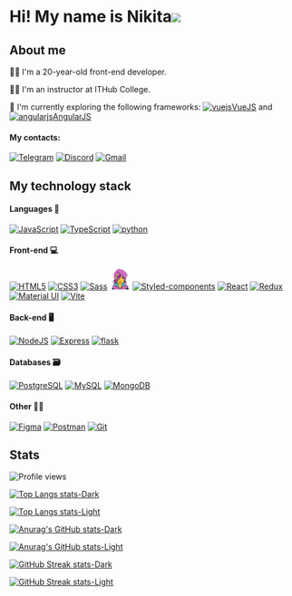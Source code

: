 # Hi! My name is Nikita![](https://user-images.githubusercontent.com/18350557/176309783-0785949b-9127-417c-8b55-ab5a4333674e.gif)

## About me

👨‍💻 I'm a 20-year-old front-end developer.

👨‍🏫 I'm an instructor at ITHub College.

🏫 I'm currently exploring the following frameworks: <a href="https://vuejs.org/" target="_blank" rel="noreferrer"><img src="https://raw.githubusercontent.com/danielcranney/readme-generator/main/public/icons/skills/vuejs-colored.svg" width="20" height="20" alt="vuejs" />VueJS</a> and <a href="https://angularjs.org/" target="_blank" rel="noreferrer"><img src="https://raw.githubusercontent.com/danielcranney/readme-generator/main/public/icons/skills/angularjs-colored.svg" width="20" height="20" alt="angularjs"/>AngularJS</a>

#### My contacts:

[![Telegram](https://img.shields.io/badge/-Telegram-1E232E?style=for-the-badge&logo=Telegram)](https://t.me/Rybik52)
[![Discord](https://img.shields.io/badge/-Discord-1E232E?style=for-the-badge&logo=Discord)](https://discord.com/users/rybik52)
[![Gmail](https://img.shields.io/badge/-Gmail-1E232E?style=for-the-badge&logo=Gmail)](mailto:nikitosa333@gmail.com)

## My technology stack

#### Languages 🤨

<a href="https://developer.mozilla.org/en-US/docs/Web/JavaScript" target="_blank" rel="noreferrer"><img src="https://raw.githubusercontent.com/danielcranney/readme-generator/main/public/icons/skills/javascript-colored.svg" width="36" height="36" alt="JavaScript" /></a>
<a href="https://www.typescriptlang.org/" target="_blank" rel="noreferrer"><img src="https://raw.githubusercontent.com/danielcranney/readme-generator/main/public/icons/skills/typescript-colored.svg" width="36" height="36" alt="TypeScript" /></a>
<a href="https://www.python.org/" target="_blank" rel="noreferrer"><img src="https://raw.githubusercontent.com/danielcranney/readme-generator/main/public/icons/skills/python-colored.svg" width="36" height="36" alt="python" /></a>

#### Front-end 💻

<a href="https://developer.mozilla.org/en-US/docs/Glossary/HTML5" target="_blank" rel="noreferrer"><img src="https://raw.githubusercontent.com/danielcranney/readme-generator/main/public/icons/skills/html5-colored.svg" width="36" height="36" alt="HTML5" /></a>
<a href="https://www.w3.org/TR/CSS/#css" target="_blank" rel="noreferrer"><img src="https://raw.githubusercontent.com/danielcranney/readme-generator/main/public/icons/skills/css3-colored.svg" width="36" height="36" alt="CSS3" /></a>
<a href="https://sass-lang.com/" target="_blank" rel="noreferrer"><img src="https://raw.githubusercontent.com/danielcranney/readme-generator/main/public/icons/skills/sass-colored.svg" width="36" height="36" alt="Sass" /></a>
<a href="https://emotion.sh/docs/introduction" target="_blank" rel="noreferrer"><img src="https://raw.githubusercontent.com/emotion-js/emotion/main/emotion.png" width="36" height="36" alt="Emotion" /></a>
<a href="https://styled-components.com/" target="_blank" rel="noreferrer"><img src="https://raw.githubusercontent.com/styled-components/brand/bde053200192814dcd55923b6e41884d18e51665/styled-components.svg" width="36" height="36" alt="Styled-components" /></a>
<a href="https://reactjs.org/" target="_blank" rel="noreferrer"><img src="https://raw.githubusercontent.com/danielcranney/readme-generator/main/public/icons/skills/react-colored.svg" width="36" height="36" alt="React" /></a>
<a href="https://redux.js.org/" target="_blank" rel="noreferrer"><img src="https://raw.githubusercontent.com/danielcranney/readme-generator/main/public/icons/skills/redux-colored.svg" width="36" height="36" alt="Redux" /></a>
<a href="https://mui.com/" target="_blank" rel="noreferrer"><img src="https://raw.githubusercontent.com/danielcranney/readme-generator/main/public/icons/skills/materialui-colored.svg" width="36" height="36" alt="Material UI" /></a>
<a href="https://vitejs.dev/" target="_blank" rel="noreferrer"><img src="https://raw.githubusercontent.com/danielcranney/readme-generator/main/public/icons/skills/vite-colored.svg" width="36" height="36" alt="Vite" /></a>

#### Back-end 🖥

<a href="https://nodejs.org/en/" target="_blank" rel="noreferrer"><img src="https://raw.githubusercontent.com/danielcranney/readme-generator/main/public/icons/skills/nodejs-colored.svg" width="36" height="36" alt="NodeJS" /></a>
<a href="https://expressjs.com/" target="_blank" rel="noreferrer"><img src="https://raw.githubusercontent.com/danielcranney/readme-generator/main/public/icons/skills/express-colored.svg" width="36" height="36" alt="Express" /></a>
<a href="https://flask.palletsprojects.com/en/latest/" target="_blank" rel="noreferrer"><img src="https://raw.githubusercontent.com/danielcranney/readme-generator/main/public/icons/skills/flask.svg" width="36" height="36" alt="flask" /></a>

#### Databases 🗃️

<a href="https://www.postgresql.org/" target="_blank" rel="noreferrer"><img src="https://raw.githubusercontent.com/danielcranney/readme-generator/main/public/icons/skills/postgresql-colored.svg" width="36" height="36" alt="PostgreSQL" /></a>
<a href="https://www.mysql.com/" target="_blank" rel="noreferrer"><img src="https://raw.githubusercontent.com/danielcranney/readme-generator/main/public/icons/skills/mysql-colored.svg" width="36" height="36" alt="MySQL" /></a>
<a href="https://www.mongodb.com/" target="_blank" rel="noreferrer"><img src="https://raw.githubusercontent.com/danielcranney/readme-generator/main/public/icons/skills/mongodb-colored.svg" width="36" height="36" alt="MongoDB" /></a>

#### Other 🤷‍♂️

<a href="https://www.figma.com/" target="_blank" rel="noreferrer"><img src="https://raw.githubusercontent.com/danielcranney/readme-generator/main/public/icons/skills/figma-colored.svg" width="36" height="36" alt="Figma" /></a>
<a href="https://www.postman.com/" target="_blank" rel="noreferrer"><img src="https://raw.githubusercontent.com/gilbarbara/logos/52addcaa18dfecb4df77f3ee0753dca6b98187ad/logos/postman-icon.svg" width="36" height="36" alt="Postman" /></a>
<a href="https://git-scm.com/" target="_blank" rel="noreferrer"><img src="https://raw.githubusercontent.com/danielcranney/readme-generator/main/public/icons/skills/git-colored.svg" width="36" height="36" alt="Git" /></a>

## Stats

![Profile views](https://komarev.com/ghpvc/?username=rybik52&style=for-the-badge&color=1E232E)

[![Top Langs stats-Dark](https://github-readme-stats.vercel.app/api/top-langs/?username=rybik52&hide_progress=false&theme=dark#gh-dark-mode-only)](https://github.com/anuraghazra/github-readme-stats#gh-dark-mode-only)

[![Top Langs stats-Light](https://github-readme-stats.vercel.app/api/top-langs/?username=rybik52&hide_progress=false&theme=default#gh-light-mode-only)](https://github.com/anuraghazra/github-readme-stats#gh-light-mode-only)

[![Anurag's GitHub stats-Dark](https://github-readme-stats.vercel.app/api?username=rybik52&show_icons=true&locale=ru&theme=dark#gh-dark-mode-only)](https://github.com/anuraghazra/github-readme-stats#gh-dark-mode-only)

[![Anurag's GitHub stats-Light](https://github-readme-stats.vercel.app/api?username=rybik52&show_icons=true&locale=ru&theme=default#gh-light-mode-only)](https://github.com/anuraghazra/github-readme-stats#gh-light-mode-only)

[![GitHub Streak stats-Dark](https://streak-stats.demolab.com/?user=rybik52&locale=ru&theme=dark#gh-dark-mode-only)](https://github.com/anuraghazra/github-readme-stats#gh-dark-mode-only)

[![GitHub Streak stats-Light](https://streak-stats.demolab.com/?user=rybik52&locale=ru&theme=default#gh-light-mode-only)](https://github.com/anuraghazra/github-readme-stats#gh-light-mode-only)
